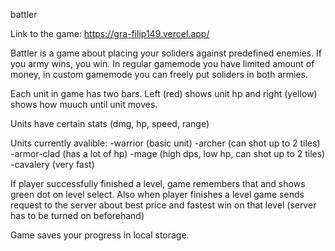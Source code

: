 battler

Link to the game: https://gra-filip149.vercel.app/

Battler is a game about placing your soliders against predefined enemies. 
If you army wins, you win.
In regular gamemode you have limited amount of money, in custom gamemode you can freely put soliders in both armies.

Each unit in game has two bars. Left (red) shows unit hp and right (yellow) shows how muuch until unit moves.

Units have certain stats (dmg, hp, speed, range)

Units currently avalible:
-warrior (basic unit)
-archer (can shot up to 2 tiles)
-armor-clad (has a lot of hp)
-mage (high dps, low hp, can shot up to 2 tiles)
-cavalery (very fast)

If player successfully finished a level, game remembers that and shows green dot on level select.
Also when player finishes a level game sends request to the server about best price and fastest win on that level (server has to be turned on beforehand)

Game saves your progress in local storage.
